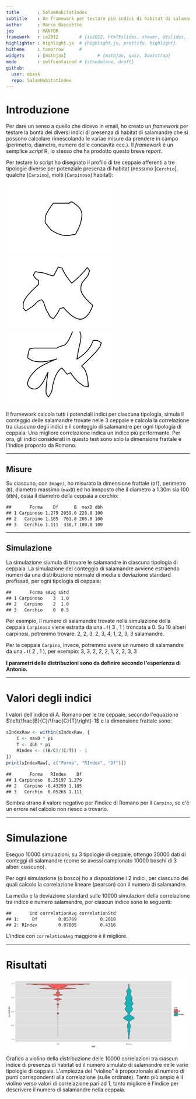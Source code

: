 ```yaml
---
title       : SalamHabitatIndex
subtitle    : Un framework per testare più indici di habitat di salamandre
author      : Marco Bascietto
job         : MANFOR
framework   : io2012        # {io2012, html5slides, shower, dzslides, ...}
highlighter : highlight.js  # {highlight.js, prettify, highlight}
hitheme     : tomorrow      # 
widgets     : [mathjax]            # {mathjax, quiz, bootstrap}
mode        : selfcontained # {standalone, draft}
github:
  user: mbask
  repo: SalamHabitatIndex
---
```






# Introduzione

Per dare un senso a quello che dicevo in email, ho creato un *framework* per testare la bontà dei diversi indici di presenza di habitat di salamandre che si possono calcolare rimescolando le variae misure da prendere in campo (perimetro, diametro, numero delle concavità ecc.). Il *framework* è un semplice *script* R, lo stesso che ha prodotto questo breve *report*.

Per testare lo script ho disegnato il profilo di tre ceppaie afferenti a tre tipologie diverse per potenziale presenza di habitat (nessuno [`Cerchio`], qualche [`Carpino`], molti [`Carpinoso`] habitat):

![Ipotetica ceppaia senza habitat](images/Cerchio.jpg)
![Ipotetica ceppaia con habitat](images/Carpino.jpg)
![Ipotetica ceppaia con molti habitat](images/Carpinoso.jpg)

Il framework calcola tutti i potenziali indici per ciascuna tipologia, simula il conteggio delle salamandre trovate nelle 3 ceppaie e calcola la correlazione tra ciascuno degli indici e il conteggio di salamandre per ogni tipologia di ceppaia. Una migliore correlazione indica un indice più performante.
Per ora, gli indici considerati in questo test sono solo la dimensione frattale e l'indice proposto da Romano.


---

## Misure

Su ciascuno, con `ImageJ`, ho misurato la dimensione frattale (`Df`), perimetro (`B`), diametro massimo (`maxD`) ed ho imnposto che il diametro a 1.30m sia 100 (`dbh`), ossia il diametro della ceppaia a cerchio:


```
##       Forma    Df      B  maxD dbh
## 1 Carpinoso 1.279 2059.0 228.8 100
## 2   Carpino 1.185  761.8 206.8 100
## 3   Cerchio 1.111  330.7 100.0 100
```


---

## Simulazione
La simulazione siumula di trovare le salamandre in ciascuna tipologia di ceppaia. La simulazione del conteggio di salamandre avviene estraendo numeri da una distribuzione normale di media e deviazione standard prefissati, per ogni tipologia di ceppaia:


```
##       Forma sAvg sStd
## 1 Carpinoso    3  1.0
## 2   Carpino    2  1.0
## 3   Cerchio    0  0.5
```


Per esempio, il numero di salamandre trovate nella simulazione della ceppaia `Carpinoso` viene estratta da una $\mathcal{N}($ 3 $,$ 1 $)$ troncata a 0. Su 10 alberi carpinosi, potremmo trovare: 2, 2, 3, 2, 3, 4, 1, 2, 3, 3 salamandre.

Per la ceppaia `Carpino`, invece, potremmo avere un numero di salamandre da una $\mathcal{N}($ 2 $,$ 1 $)$, per esempio: 3, 3, 2, 2, 2, 1, 2, 2, 3, 3

**I parametri delle distribuzioni sono da definire secondo l'esperienza di Antonio.**

---

# Valori degli indici

I valori dell'indice di A. Romano per le tre ceppaie, secondo l'equazione $\left(\frac{B}{C}/\frac{C}{T}\right)-1$ e la dimensione frattale sono:


```r
sIndexRaw <- within(sIndexRaw, {
    C <- maxD * pi
    T <- dbh * pi
    RIndex <- ((B/C)/(C/T)) - 1
})
print(sIndexRaw[, c("Forma", "RIndex", "Df")])
```

```
##       Forma   RIndex    Df
## 1 Carpinoso  0.25197 1.279
## 2   Carpino -0.43299 1.185
## 3   Cerchio  0.05265 1.111
```


Sembra strano il valore negativo per l'indice di Romano per il `Carpino`, se c'è un errore nel calcolo non riesco a trovarlo.

---

# Simulazione




Eseguo 10000 simulazioni, su 3 tipologie di ceppaie, ottengo 30000 dati di conteggi di salamandre (come se avessi campionato 10000 boschi di 3 alberi ciascuno). 

Per ogni simulazione (o bosco) ho a disposizione i 2 indici, per ciascuno dei quali calcolo la correlazione lineare (pearson) con il numero di salamandre.




La media e la deviazione standard sulle 10000 simulazioni della correlazione tra indice e numero salamandre, per ciascun indice sono le seguenti:

```
##       ind correlationAvg correlationStd
## 1:     Df        0.85769         0.2018
## 2: RIndex        0.07805         0.4316
```


L'indice con `correlationAvg` maggiore è il migliore.

---
# Risultati

![plot of chunk Plot](figure/Plot.png) 


Grafico a violino della distribuzione delle 10000 correlazioni tra ciascun indice di presenza di habitat ed il numero simulato di salamandre nelle varie tipologie di ceppaie. L'ampiezza del "violino" è proporzionale al numero di punti corrispondenti alla correlazione (sulle ordinate). Tanto più ampio è il violino verso valori di correlazione pari ad 1, tanto migliore è l'indice per descrivere il numero di salamandre nella ceppaia.



